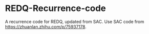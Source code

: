# REDQ-Recurrence-code
A recurrence code for REDQ, updated from SAC.
Use SAC code from https://zhuanlan.zhihu.com/p/75937178.
